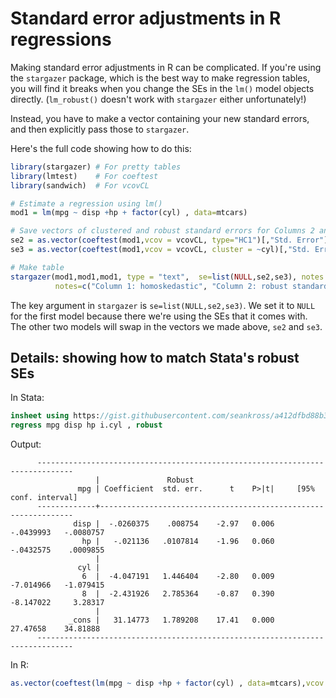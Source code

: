 # Standard error adjustments in R regressions # 

Making standard error adjustments in R can be complicated. If you're using the `stargazer` package, which is the best way to make regression tables, you will find it breaks when you change the SEs in the `lm()` model objects directly. (`lm_robust()` doesn't work with `stargazer` either unfortunately!)

Instead, you have to make a vector containing your new standard errors, and then explicitly pass those to `stargazer`. 

Here's the full code showing how to do this:

```R
library(stargazer) # For pretty tables 
library(lmtest)    # For coeftest
library(sandwich)  # For vcovCL

# Estimate a regression using lm() 
mod1 = lm(mpg ~ disp +hp + factor(cyl) , data=mtcars)

# Save vectors of clustered and robust standard errors for Columns 2 and 3
se2 = as.vector(coeftest(mod1,vcov = vcovCL, type="HC1")[,"Std. Error"])     # Robust (Heteroskedasticity consistent) SEs
se3 = as.vector(coeftest(mod1,vcov = vcovCL, cluster = ~cyl)[,"Std. Error"]) # Cluster SEs at "cyl" level

# Make table
stargazer(mod1,mod1,mod1, type = "text",  se=list(NULL,se2,se3), notes.align = "l",
          notes=c("Column 1: homoskedastic", "Column 2: robust standard errors", "Column 3: clustered standard errors."))
```
The key argument in `stargazer` is `se=list(NULL,se2,se3)`. We set it to `NULL` for the first model because there we're using the SEs that it comes with. The other two models will swap in the vectors we made above, `se2` and `se3`. 

## Details: showing how to match Stata's robust SEs ##

In Stata:
```Stata
insheet using https://gist.githubusercontent.com/seankross/a412dfbd88b3db70b74b/raw/5f23f993cd87c283ce766e7ac6b329ee7cc2e1d1/mtcars.csv
regress mpg disp hp i.cyl , robust
```
Output: 

          ------------------------------------------------------------------------------
                       |               Robust
                   mpg | Coefficient  std. err.      t    P>|t|     [95% conf. interval]
          -------------+----------------------------------------------------------------
                  disp |  -.0260375    .008754    -2.97   0.006    -.0439993   -.0080757
                    hp |   -.021136   .0107814    -1.96   0.060    -.0432575    .0009855
                       |
                   cyl |
                    6  |  -4.047191   1.446404    -2.80   0.009    -7.014966   -1.079415
                    8  |  -2.431926   2.785364    -0.87   0.390    -8.147022     3.28317
                       |
                 _cons |   31.14773   1.789208    17.41   0.000     27.47658    34.81888
          ------------------------------------------------------------------------------
In R:
```R
as.vector(coeftest(lm(mpg ~ disp +hp + factor(cyl) , data=mtcars),vcov = vcovHC, type="HC1")[,"Std. Error"])
```
